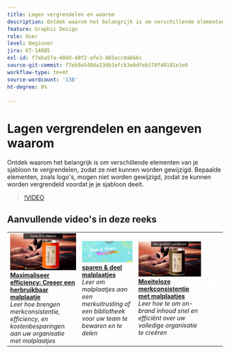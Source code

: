 ```yaml
---
title: Lagen vergrendelen en waarom
description: Ontdek waarom het belangrijk is om verschillende elementen van je sjabloon te vergrendelen, zodat ze niet kunnen worden gewijzigd
feature: Graphic Design
role: User
level: Beginner
jira: KT-14885
exl-id: f7aba5fa-40dd-48f2-afe3-d65ecc9a666c
source-git-commit: f7eb9a548da23db3afcb3e6dfeb378f40181e1e0
workflow-type: tm+mt
source-wordcount: '138'
ht-degree: 0%

---
```


# Lagen vergrendelen en aangeven waarom

Ontdek waarom het belangrijk is om verschillende elementen van je sjabloon te vergrendelen, zodat ze niet kunnen worden gewijzigd. Bepaalde elementen, zoals logo&#39;s, mogen niet worden gewijzigd, zodat ze kunnen worden vergrendeld voordat je je sjabloon deelt.

>[!VIDEO](https://video.tv.adobe.com/v/3437073?quality=12&learn=on&hidetitle=true&captions=dut)

## Aanvullende video&#39;s in deze reeks

<table style="table-layout:fixed">
<tr>
   <td>
         <a href="create-templates.md">
            <img alt="Efficiëntie maximaliseren: een herbruikbare sjabloon maken" src="assets/create-template.png" />
         </a>
         <div>
         <a href="create-templates.md"><strong> Maximaliseer efficiency: Creeer een herbruikbaar malplaatje </strong></a>
         </div>
         <em> Leer hoe brengen merkconsistentie, efficiency, en kostenbesparingen aan uw organisatie met malplaatjes </em>
         <br>
   </td>
   <td>
         <a href="share-templates.md">
            <img alt="Sjablonen opslaan en delen" src="assets/share-templates.png" />
         </a>
         <div>
         <a href="share-templates.md"><strong> sparen &amp; deel malplaatjes </strong></a>
         </div>
         <em> Leer om malplaatjes aan een merkuitrusting of een bibliotheek voor uw team te bewaren en te delen </em>
         <br>
   </td>
   <td>
         <a href="use-templates.md">
            <img alt="Moeiteloze merkconsistentie met sjablonen" src="assets/use-templates.png" />
         </a>
         <div>
         <a href="use-templates.md"><strong> Moeiteloze merkconsistentie met malplaatjes </strong></a>
         </div>
         <em> Leer hoe te om on-brand inhoud snel en efficiënt over uw volledige organisatie te creëren </em>
         <br>
   </td>
   <td>
      <img alt="Spacer" src="../assets/Whitespacer.png" />
      <div>
      <br>
   </td>
</tr>
</table>
